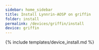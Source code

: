 ```yaml
---
sidebar: home_sidebar
title: Install Lynnrin-AOSP on griffin
folder: install
permalink: /devices/griffin/install
device: griffin
---
```

{% include templates/device_install.md %}
